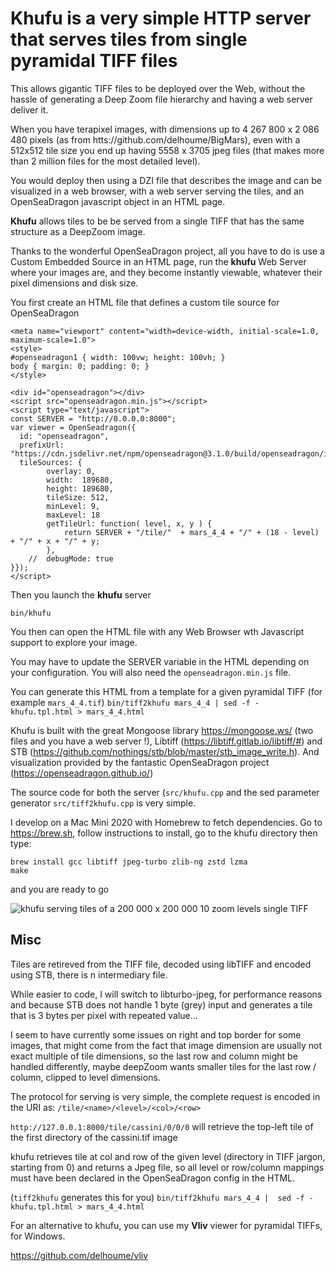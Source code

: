   # **Khufu** is a very simple HTTP server that serves tiles from  **single pyramidal TIFF files**

This allows gigantic TIFF files to be deployed over the Web, without the hassle 
of generating a Deep Zoom file hierarchy and having a web server deliver it.

When you have terapixel images, with dimensions up to 4 267 800 x 2 086 480 pixels (as from htts://github.com/delhoume/BigMars), even with a 512x512 tile size you end up having 5558 x 3705 jpeg files (that makes more than 2 million files for the most detailed level).

You would deploy then using a DZI file that describes the image and can be visualized in a web browser,
with a web server serving the tiles, and an OpenSeaDragon javascript object in an HTML page.

**Khufu** allows tiles to be be served from a single TIFF that has the same structure as a DeepZoom image.

Thanks to the wonderful OpenSeaDragon project, all you have to do is use a Custom Embedded Source in an HTML
page, run the **khufu** Web Server where your images are, and they become instantly viewable, whatever their pixel dimensions and disk size.

You first create an HTML file that defines a custom tile source for OpenSeaDragon

````
<meta name="viewport" content="width=device-width, initial-scale=1.0, maximum-scale=1.0">
<style>
#openseadragon1 { width: 100vw; height: 100vh; }
body { margin: 0; padding: 0; }
</style>

<div id="openseadragon"></div>
<script src="openseadragon.min.js"></script>
<script type="text/javascript">
const SERVER = "http://0.0.0.0:8000";
var viewer = OpenSeadragon({
  id: "openseadragon",
  prefixUrl: "https://cdn.jsdelivr.net/npm/openseadragon@3.1.0/build/openseadragon/images/",
  tileSources: {
        overlay: 0,
        width:  189680,
        height: 189680,
        tileSize: 512,
        minLevel: 9,
        maxLevel: 18
        getTileUrl: function( level, x, y ) {
            return SERVER + "/tile/"  + mars_4_4 + "/" + (18 - level) + "/" + x + "/" + y;
        },
    //  debugMode: true
}});
</script>
````

Then you launch the **khufu** server 

```bin/khufu```

You then can open the HTML file with any Web Browser wth Javascript support to explore your image.

You may have to update the SERVER variable in the HTML depending on your configuration.
You will also need the ```openseadragon.min.js``` file.

You can generate this HTML from a template for a given pyramidal TIFF (for example ```mars_4_4.tif```)
```bin/tiff2khufu mars_4_4 | sed -f - khufu.tpl.html > mars_4_4.html```

Khufu is built with the great Mongoose library https://mongoose.ws/ (two files and you have a web server !),
Libtiff (https://libtiff.gitlab.io/libtiff/#) and STB (https://github.com/nothings/stb/blob/master/stb_image_write.h).
And visualization provided by the fantastic OpenSeaDragon project (https://openseadragon.github.io/)

The source code for both the server (```src/khufu.cpp``` and the sed parameter generator
```src/tiff2khufu.cpp``` is very simple.

I develop on a Mac Mini 2020  with Homebrew to fetch dependencies. Go to https://brew.sh, follow instructions to install, go to the khufu directory then type:
```
brew install gcc libtiff jpeg-turbo zlib-ng zstd lzma
make
```

and you are ready to go

![khufu serving tiles of a 200 000 x 200 000 10 zoom levels single TIFF](images/cassini.png)


  ## Misc

Tiles are retireved from the TIFF file, decoded using libTIFF and encoded using STB, there is n intermediary file.

While easier to code, I  will switch to libturbo-jpeg, for performance reasons and because STB does not handle 1 byte (grey) input
and generates a tile that is 3 bytes per pixel with repeated value... 

I seem to have currently some issues on right and top border for some images, that might come from the fact that image dimension are usually not exact multiple of tile dimensions,
so the last row and column might be handled differently, maybe deepZoom wants smaller tiles for the last row / column, clipped to level dimensions.


The protocol for serving is very simple, the complete request is encoded in the URI as: ```/tile/<name>/<level>/<col>/<row>```

```http://127.0.0.1:8000/tile/cassini/0/0/0``` will retrieve the top-left tile of the first directory of the cassini.tif image

khufu retrieves tile at col and row of the given level (directory in TIFF jargon, starting from 0) and returns a Jpeg file, so all level or row/column mappings must have been declared in the OpenSeaDragon config in the HTML.


(```tiff2khufu``` generates this for you)
```bin/tiff2khufu mars_4_4 |  sed -f - khufu.tpl.html > mars_4_4.html```

For an alternative to khufu, you can use my **Vliv** viewer for pyramidal TIFFs, for Windows.

https://github.com/delhoume/vliv

